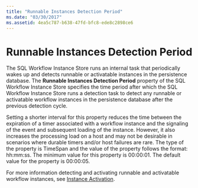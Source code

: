 ```yaml
---
title: "Runnable Instances Detection Period"
ms.date: "03/30/2017"
ms.assetid: 4ea5c787-b638-47fd-bfc8-ede8c2898ce6
---
```

# Runnable Instances Detection Period
The SQL Workflow Instance Store runs an internal task that periodically wakes up and detects runnable or activatable instances in the persistence database. The **Runnable Instances Detection Period** property of the SQL Workflow Instance Store specifies the time period after which the SQL Workflow Instance Store runs a detection task to detect any runnable or activatable workflow instances in the persistence database after the previous detection cycle.  
  
 Setting a shorter interval for this property reduces the time between the expiration of a timer associated with a workflow instance and the signaling of the event and subsequent loading of the instance. However, it also increases the processing load on a host and may not be desirable in scenarios where durable timers and/or host failures are rare. The type of the property is TimeSpan and the value of the property follows the format: hh:mm:ss. The minimum value for this property is 00:00:01. The default value for the property is 00:00:05.  
  
 For more information detecting and activating runnable and activatable workflow instances, see [Instance Activation](instance-activation.md).

